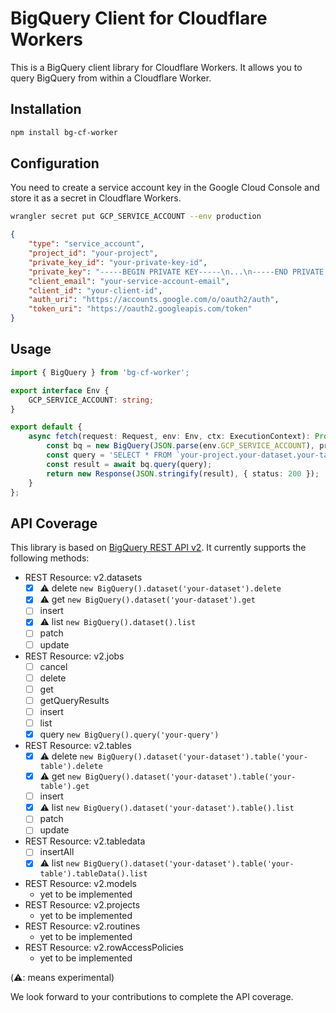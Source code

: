 # BigQuery Client for Cloudflare Workers

This is a BigQuery client library for Cloudflare Workers. It allows you to query BigQuery from within a Cloudflare Worker.

## Installation

```sh
npm install bg-cf-worker
```

## Configuration

You need to create a service account key in the Google Cloud Console and store it as a secret in Cloudflare Workers.

```sh
wrangler secret put GCP_SERVICE_ACCOUNT --env production
```

```json
{
	"type": "service_account",
	"project_id": "your-project",
	"private_key_id": "your-private-key-id",
	"private_key": "-----BEGIN PRIVATE KEY-----\n...\n-----END PRIVATE KEY-----\n",
	"client_email": "your-service-account-email",
	"client_id": "your-client-id",
	"auth_uri": "https://accounts.google.com/o/oauth2/auth",
	"token_uri": "https://oauth2.googleapis.com/token"
}
```

## Usage

```ts
import { BigQuery } from 'bg-cf-worker';

export interface Env {
	GCP_SERVICE_ACCOUNT: string;
}

export default {
	async fetch(request: Request, env: Env, ctx: ExecutionContext): Promise<Response> {
		const bq = new BigQuery(JSON.parse(env.GCP_SERVICE_ACCOUNT), projectId);
		const query = 'SELECT * FROM `your-project.your-dataset.your-table` LIMIT 10';
		const result = await bq.query(query);
		return new Response(JSON.stringify(result), { status: 200 });
	}
};
```

## API Coverage

This library is based on [BigQuery REST API v2](https://cloud.google.com/bigquery/docs/reference/rest). It currently supports the following methods:

- REST Resource: v2.datasets
  - [x] ⚠️ delete `new BigQuery().dataset('your-dataset').delete`
  - [x] ⚠️ get `new BigQuery().dataset('your-dataset').get`
  - [ ] insert
  - [x] ⚠️ list `new BigQuery().dataset().list`
  - [ ] patch
  - [ ] update
- REST Resource: v2.jobs
  - [ ] cancel
  - [ ] delete
  - [ ] get
  - [ ] getQueryResults
  - [ ] insert
  - [ ] list
  - [x] query `new BigQuery().query('your-query')`
- REST Resource: v2.tables
	- [x] ⚠️ delete `new BigQuery().dataset('your-dataset').table('your-table').delete`
	- [x] ⚠️ get `new BigQuery().dataset('your-dataset').table('your-table').get`
	- [ ] insert
	- [x] ⚠️ list `new BigQuery().dataset('your-dataset').table().list`
	- [ ] patch
	- [ ] update
- REST Resource: v2.tabledata
	- [ ] insertAll
	- [x] ⚠️ list `new BigQuery().dataset('your-dataset').table('your-table').tableData().list`
- REST Resource: v2.models
  - yet to be implemented
- REST Resource: v2.projects
	- yet to be implemented
- REST Resource: v2.routines
	- yet to be implemented
- REST Resource: v2.rowAccessPolicies
	- yet to be implemented

(⚠️: means experimental)

We look forward to your contributions to complete the API coverage.
